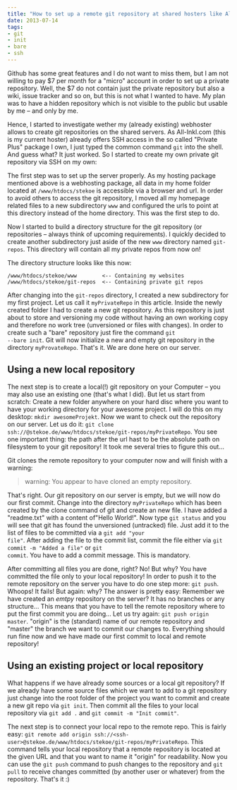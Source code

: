 ```yaml
---
title: "How to set up a remote git repository at shared hosters like All-Inkl.com"
date: 2013-07-14
tags:
- git
- init
- bare
- ssh
---
```

Github has some great features and I do not want to miss them, but I am not willing to pay $7 per month for a "micro" account in order to set up a private repository.
Well, the $7 do not contain just the private repository but also a wiki, issue tracker and so on, but this is not what I wanted to have.
My plan was to have a hidden repository which is not visible to the public but usable by me – and only by me.

Hence, I started to investigate wether my (already existing) webhoster allows to create git repositories on the shared servers.
As All-Inkl.com (this is my current hoster) already offers SSH access in the so called "Private Plus" package I own, I just typed the common command <code>git</code> into the shell.
And guess what? It just worked.
So I started to create my own private git repository via SSH on my own:

<!--more-->

The first step was to set up the server properly.
As my hosting package mentioned above is a webhosting package, all data in my home folder located at <code>/www/htdocs/stekoe</code> is accessible via a browser and url.
In order to avoid others to access the git repository, I moved all my homepage related files to a new subdirectory <code>www</code> and configured the urls to point at this directory instead of the home directory.
This was the first step to do.

Now I started to build a directory structure for the git repository (or repositories – always think of upcoming requirements).
I quickly decided to create another subdirectory just aside of the new <code>www</code> directory named <code>git-repos</code>.
This directory will contain all my private repos from now on!

The directory structure looks like this now:

```text
/www/htdocs/stekoe/www        <-- Containing my websites
/www/htdocs/stekoe/git-repos  <-- Containing private git repos
```

After changing into the <code>git-repos</code> directory, I created a new subdirectory for my first project.
Let us call it <code>myPrivateRepo</code> in this article.
Inside the newly created folder I had to create a new git repository.
As this repository is just about to store and versioning my code without having an own working copy and therefore no work tree (unversioned or files with changes).
In order to create such a "bare" repository just fire the command <code>git --bare init</code>.
Git will now initialize a new and empty git repository in the directory <code>myProvateRepo</code>.
That's it.
We are done here on our server.

## Using a new local repository
The next step is to create a local(!) git repository on your Computer – you may also use an existing one (that's what I did).
But let us start from scratch: Create a new folder anywhere on your hard disc where you want to have your working directory for your awesome project.
I will do this on my desktop: <code>mkdir awesomeProjekt</code>.
Now we want to check out the repository on our server.
Let us do it: <code>git clone ssh://<ssh-user>@stekoe.de/www/htdocs/stekoe/git-repos/myPrivateRepo</code>.
You see one important thing: the path after the url hast to be the absolute path on filesystem to your git repository! It took me several tries to figure this out...

Git clones the remote repository to your computer now and will finish with a warning:

> warning: You appear to have cloned an empty repository.</blockquote>

That's right.
Our git repository on our server is empty, but we will now do our first commit.
Change into the directory <code>myPrivateRepo</code> which has been created by the clone command of git and create an new file.
I have added a "readme.txt" with a content of"Hello World!".
Now type <code>git status</code> and you will see that git has found the unversioned (untracked) file.
Just add it to the list of files to be committed via a <code>git add "your file"</code>.
After adding the file to the commit list, commit the file either via <code>git commit -m "Added a file"</code> or <code>git commit</code>.
You have to add a commit message.
This is mandatory.

After committing all files you are done, right? No! But why? You have committed the file only to your local repository! In order to push it to the remote repository on the server you have to do one step more: <code>git push</code>.
Whoops! It fails! But again: why? The answer is pretty easy: Remember we have created an <em>emtpy</em> repository on the server? It has no branches or any structure...
This means that you have to tell the remote repository where to put the first commit you are doing...
Let us try again: <code>git push origin master</code>.
"origin" is the (standard) name of our remote repository and "master" the branch we want to commit our changes to.
Everything should run fine now and we have made our first commit to local and remote repository!

## Using an existing project or local repository
What happens if we have already some sources or a local git repository? If we already have some source files which we want to add to a git repository just change into the root folder of the project you want to commit and create a new git repo via <code>git init</code>.
Then commit all the files to your local repository via <code>git add .</code> and <code>git commit -m "Init commit"</code>.

The next step is to connect your local repo to the remote repo.
This is fairly easy:
``git remote add origin ssh://<ssh-user>@stekoe.de/www/htdocs/stekoe/git-repos/myPrivateRepo``.
This command tells your local repository that a remote repository is located at the given URL and that you want to name it "origin" for readability.
Now you can use the <code>git push</code> command to push changes to the repository and <code>git pull</code> to receive changes committed (by another user or whatever) from the repository.
That's it :)